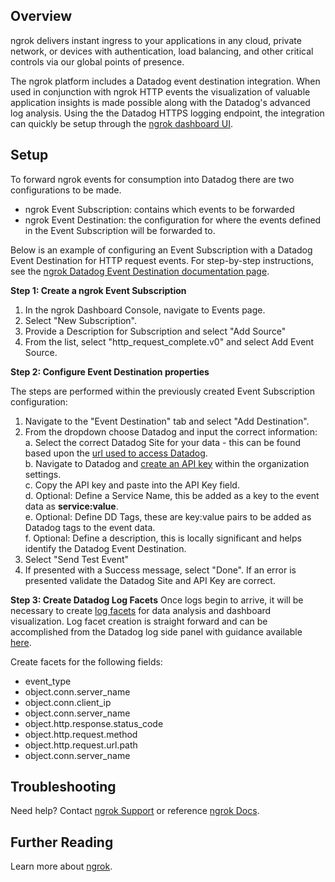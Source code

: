 ## Overview

ngrok delivers instant ingress to your applications in any cloud, private network, or devices with authentication, load balancing, and other critical controls via our global points of presence.

The ngrok platform includes a Datadog event destination integration.  When used in conjunction with ngrok HTTP events the visualization of valuable application insights is made possible along with the Datadog's advanced log analysis.  Using the the Datadog HTTPS logging endpoint, the integration can quickly be setup through the [ngrok dashboard UI][2].



## Setup

To forward ngrok events for consumption into Datadog there are two configurations to be made.

- ngrok Event Subscription: contains which events to be forwarded
- ngrok Event Destination: the configuration for where the events defined in the Event Subscription will be forwarded to.

Below is an example of configuring an Event Subscription with a Datadog Event Destination for HTTP request events. For step-by-step instructions, see the [ngrok Datadog Event Destination documentation page][7].

**Step 1: Create a ngrok Event Subscription**

1. In the ngrok Dashboard Console, navigate to Events page.
2. Select "New Subscription".
3. Provide a Description for Subscription and select "Add Source"
4. From the list, select "http_request_complete.v0" and select Add Event Source.



**Step 2: Configure Event Destination properties**

The steps are performed within the previously created Event Subscription configuration:

1. Navigate to the "Event Destination" tab and select "Add Destination".
2. From the dropdown choose Datadog and input the correct information:\
    a. Select the correct Datadog Site for your data - this can be found based upon the [url used to access Datadog][10].\
    b. Navigate to Datadog and [create an API key][4] within the organization settings.\
    c. Copy the API key and paste into the API Key field.\
    d. Optional:  Define a Service Name, this be added as a key to the event data as **service:value**.\
    e. Optional:  Define DD Tags, these are key:value pairs to be added as Datadog tags to the event data.\
    f. Optional:  Define a description, this is locally significant and helps identify the Datadog Event Destination.
3. Select "Send Test Event"
4. If presented with a Success message, select "Done".  If an error is presented validate the Datadog Site and API Key are correct.


**Step 3: Create Datadog Log Facets**
Once logs begin to arrive, it will be necessary to create [log facets][8] for data analysis and dashboard visualization. Log facet creation is straight forward and can be accomplished from the Datadog log side panel with guidance available [here][9]. 

Create facets for the following fields:

- event_type
- object.conn.server_name
- object.conn.client_ip
- object.conn.server_name
- object.http.response.status_code
- object.http.request.method
- object.http.request.url.path
- object.conn.server_name

## Troubleshooting

Need help? Contact [ngrok Support][1] or reference [ngrok Docs][6].

## Further Reading

Learn more about [ngrok][3].

[1]: mailto:support@ngrok.com
[2]: https://dashboard.ngrok.com
[3]: https://ngrok.com/solutions
[4]: https://docs.datadoghq.com/account_management/api-app-keys/
[6]: https://ngrok.com/docs/integrations/datadog/event-destination/
[7]: https://ngrok.com/docs/integrations/datadog/event-destination/
[8]: https://docs.datadoghq.com/logs/explorer/facets/
[9]: https://docs.datadoghq.com/logs/explorer/facets/#create-facets
[10]: https://docs.datadoghq.com/getting_started/site/
